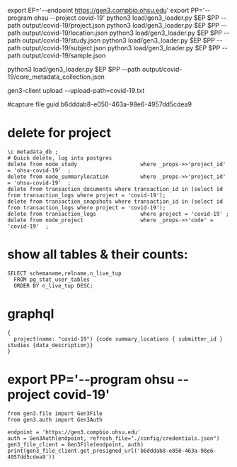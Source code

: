 
export EP='--endpoint https://gen3.compbio.ohsu.edu'
export PP='--program ohsu --project covid-19'
python3 load/gen3_loader.py $EP $PP --path output/covid-19/project.json
python3 load/gen3_loader.py $EP $PP --path output/covid-19/location.json
python3 load/gen3_loader.py $EP $PP --path output/covid-19/study.json
python3 load/gen3_loader.py $EP $PP --path output/covid-19/subject.json
python3 load/gen3_loader.py $EP $PP --path output/covid-19/sample.json

python3 load/gen3_loader.py $EP $PP --path output/covid-19/core_metadata_collection.json

gen3-client upload --upload-path=covid-19.txt

#capture file guid b6dddab8-e050-463a-98e6-4957dd5cdea9



# delete for project
```
\c metadata_db ;
# Quick delete, log into postgres
delete from node_study                    where _props->>'project_id' = 'ohsu-covid-19'  ;
delete from node_summarylocation          where _props->>'project_id' = 'ohsu-covid-19'  ;
delete from transaction_documents where transaction_id in (select id from transaction_logs where project = 'covid-19');
delete from transaction_snapshots where transaction_id in (select id from transaction_logs where project = 'covid-19');
delete from transaction_logs              where project = 'covid-19' ;
delete from node_project                  where _props->>'code' = 'covid-19'  ;
```


# show all tables & their counts:
```
SELECT schemaname,relname,n_live_tup 
  FROM pg_stat_user_tables 
  ORDER BY n_live_tup DESC;
```

# graphql

```
{
  project(name: "covid-19") {code summary_locations { submitter_id } studies {data_description}}
}
```

# export PP='--program ohsu --project covid-19'

```
from gen3.file import Gen3File
from gen3.auth import Gen3Auth

endpoint = 'https://gen3.compbio.ohsu.edu'
auth = Gen3Auth(endpoint, refresh_file="./config/credentials.json")
gen3_file_client = Gen3File(endpoint, auth)
print(gen3_file_client.get_presigned_url('b6dddab8-e050-463a-98e6-4957dd5cdea9'))



```

